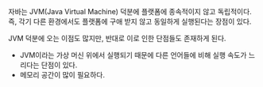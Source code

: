 자바는 JVM(Java Virtual Machine) 덕분에 플랫폼에 종속적이지 않고 독립적이다. 즉, 각기 다른 환경에서도 플랫폼에 구애 받지 않고 동일하게 실행된다는 장점이 있다. 

JVM 덕분에 오는 이점도 많지만, 반대로 이로 인한 단점들도 존재하게 된다.

* JVM이라는 가상 머신 위에서 실행되기 때문에 다른 언어들에 비해 실행 속도가 느리다는 단점이 있다.
* 메모리 공간이 많이 필요하다.
